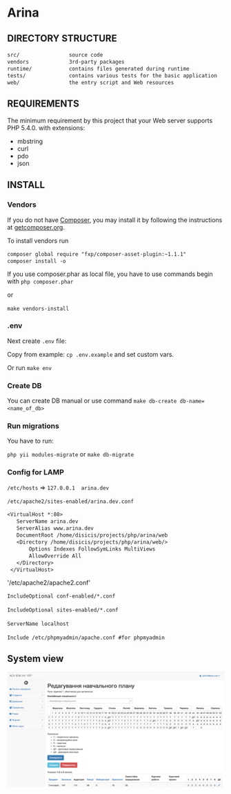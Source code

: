 # Arina

## DIRECTORY STRUCTURE

```
src/ 				source code
vendors				3rd-party packages
runtime/            contains files generated during runtime
tests/              contains various tests for the basic application
web/				the entry script and Web resources
```

## REQUIREMENTS

The minimum requirement by this project that your Web server supports PHP 5.4.0. with extensions:
- mbstring
- curl
- pdo
- json

## INSTALL

### Vendors

If you do not have [Composer](http://getcomposer.org/), you may install it by following the instructions
at [getcomposer.org](http://getcomposer.org/doc/00-intro.md#installation-nix).

To install vendors run
```
composer global require "fxp/composer-asset-plugin:~1.1.1"
composer install -o
```
If you use composer.phar as local file, you have to use commands begin with `php composer.phar`

or

`make vendors-install`

### .env

Next create `.env` file:

Copy from example: `cp .env.example` and set custom vars. 

Or run `make env`

### Create DB

You can create DB manual or use command `make db-create db-name=<name_of_db>`

### Run migrations

You have to run:

`php yii modules-migrate` or `make db-migrate`

### Config for LAMP

`/etc/hosts` => `127.0.0.1 	arina.dev`


`/etc/apache2/sites-enabled/arina.dev.conf`

```
<VirtualHost *:80>
   ServerName arina.dev
   ServerAlias www.arina.dev
   DocumentRoot /home/disicis/projects/php/arina/web
   <Directory /home/disicis/projects/php/arina/web/>
       Options Indexes FollowSymLinks MultiViews
       AllowOverride All
   </Directory>
 </VirtualHost>
```

'/etc/apache2/apache2.conf'
```
IncludeOptional conf-enabled/*.conf

IncludeOptional sites-enabled/*.conf

ServerName localhost

Include /etc/phpmyadmin/apache.conf #for phpmyadmin
```

## System view

![Screenshot](https://github.com/ArinaCorp/arina/raw/master/docs/screenshot.png)

